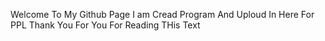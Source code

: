Welcome To My Github Page I am Cread Program And Uploud In Here For PPL Thank You For You For Reading THis Text
